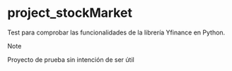 # project_stockMarket

Test para comprobar las funcionalidades de la librería Yfinance en Python.

> [!NOTE]
> Proyecto de prueba sin intención de ser útil
